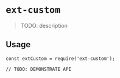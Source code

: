 # `ext-custom`

> TODO: description

## Usage

```
const extCustom = require('ext-custom');

// TODO: DEMONSTRATE API
```

